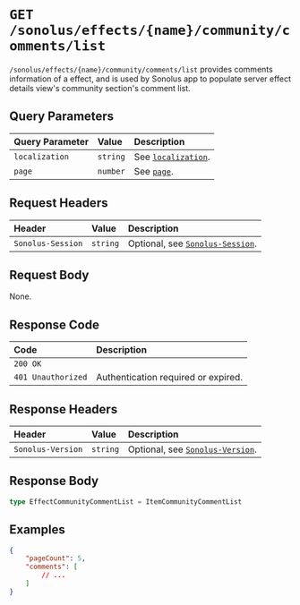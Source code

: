 # `GET /sonolus/effects/{name}/community/comments/list`

`/sonolus/effects/{name}/community/comments/list` provides comments information of a effect, and is used by Sonolus app to populate server effect details view's community section's comment list.

## Query Parameters

| Query Parameter | Value    | Description                                                |
| :-------------- | :------- | :--------------------------------------------------------- |
| `localization`  | `string` | See [`localization`](../query-parameters/localization.md). |
| `page`          | `number` | See [`page`](../query-parameters/page.md).                 |

## Request Headers

| Header            | Value    | Description                                                       |
| :---------------- | :------- | :---------------------------------------------------------------- |
| `Sonolus-Session` | `string` | Optional, see [`Sonolus-Session`](../headers/sonolus-session.md). |

## Request Body

None.

## Response Code

| Code               | Description                         |
| :----------------- | :---------------------------------- |
| `200 OK`           |                                     |
| `401 Unauthorized` | Authentication required or expired. |

## Response Headers

| Header            | Value    | Description                                                       |
| :---------------- | :------- | :---------------------------------------------------------------- |
| `Sonolus-Version` | `string` | Optional, see [`Sonolus-Version`](../headers/sonolus-version.md). |

## Response Body

```ts
type EffectCommunityCommentList = ItemCommunityCommentList
```

## Examples

```json
{
    "pageCount": 5,
    "comments": [
        // ...
    ]
}
```
